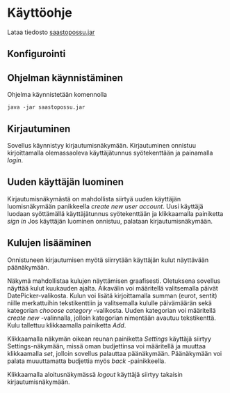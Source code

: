 # Käyttöohje


Lataa tiedosto [saastopossu.jar](https://github.com/skuuu/ot-harjoitustyo/releases/tag/saastopossuAppv.1.0) 

## Konfigurointi

## Ohjelman käynnistäminen

Ohjelma käynnistetään komennolla 

```
java -jar saastopossu.jar
```

## Kirjautuminen

Sovellus käynnistyy kirjautumisnäkymään. 
Kirjautuminen onnistuu kirjoittamalla olemassaoleva käyttäjätunnus syötekenttään ja painamalla _login_.

## Uuden käyttäjän luominen

Kirjautumisnäkymästä on mahdollista siirtyä uuden käyttäjän luomisnäkymään panikkeella _create new user account_.
Uusi käyttäjä luodaan syöttämällä käyttäjätunnus syötekenttään ja klikkaamalla painiketta _sign in_
Jos käyttäjän luominen onnistuu, palataan kirjautumisnäkymään.

## Kulujen lisääminen

Onnistuneen kirjautumisen myötä siirrytään käyttäjän kulut näyttävään päänäkymään. 

Näkymä mahdollistaa kulujen näyttämisen graafisesti. Oletuksena sovellus näyttää kulut kuukauden ajalta. Aikavälin voi määritellä valitsemalla päivät DatePicker-valikosta. Kulun voi lisätä kirjoittamalla summan (eurot, sentit) niille merkattuihin tekstikenttiin ja valitsemalla kululle päivämäärän sekä kategorian _chooose category_ -valikosta. Uuden kategorian voi määritellä _create new_ -valinnalla, jolloin kategorian nimentään avautuu tekstikenttä. Kulu tallettuu klikkaamalla painiketta _Add_. 

Klikkaamalla näkymän oikean reunan painiketta _Settings_ käyttäjä siirtyy Settings-näkymään, missä oman budjettinsa voi määritellä ja muuttaa klikkaamalla _set_, jolloin sovellus palauttaa päänäkymään. Päänäkymään voi palata muuuttamatta budjettia myös _back_ -painikkeella. 

Klikkaamalla aloitusnäkymässä _logout_ käyttäjä siirtyy takaisin kirjautumisnäkymään.
